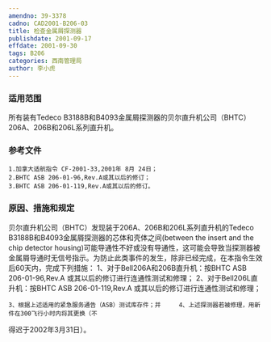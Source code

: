 ```yaml
---
amendno: 39-3378
cadno: CAD2001-B206-03
title: 检查金属屑探测器
publishdate: 2001-09-17
effdate: 2001-09-30
tags: B206
categories: 西南管理局
author: 李小虎
---
```


### 适用范围 
所有装有Tedeco B3188B和B4093金属屑探测器的贝尔直升机公司（BHTC）206A、206B和206L系列直升机。

### 参考文件
    1.加拿大适航指令 CF-2001-33,2001年 8月 24日；
    2.BHTC ASB 206-01-96,Rev.A或其以后的修订；
    3.BHTC ASB 206-01-119,Rev.A或其以后的修订。


### 原因、措施和规定 
贝尔直升机公司（BHTC）发现装于206A、206B和206L系列直升机的Tedeco B3188B和B4093金属屑探测器的芯体和壳体之间(between the insert and the chip detector housing)可能导通性不好或没有导通性，这可能会导致当探测器被金属屑导通时无信号指示。为防止此类事件的发生，除非已经完成，在本指令生效后60天内，完成下列措施： 
1、对于Bell206A和206B直升机：按BHTC ASB 206-01-96,Rev.A 或其以后的修订进行连通性测试和修理；
2、对于Bell206L直升机：按BHTC ASB 206-01-119,Rev.A 或其以后的修订进行连通性测试和修理； 
  
    3、根据上述适用的紧急服务通告（ASB）测试库存件；并     4、上述探测器若被修理，用新件在300飞行小时内将其更换（不
得迟于2002年3月31日）。

